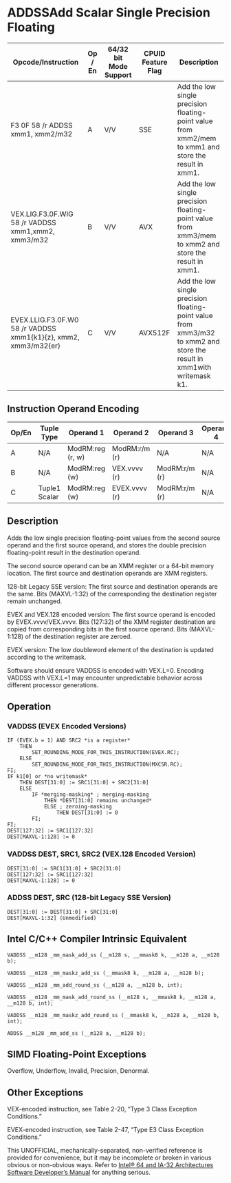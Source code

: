 # ADDSS**Add Scalar Single Precision Floating**

| Opcode/Instruction                                              | Op / En | 64/32 bit Mode Support | CPUID Feature Flag | Description                                                                                                            |
| --------------------------------------------------------------- | ------- | ---------------------- | ------------------ | ---------------------------------------------------------------------------------------------------------------------- |
| F3 0F 58 /r ADDSS xmm1, xmm2/m32                                | A       | V/V                    | SSE                | Add the low single precision floating-point value from xmm2/mem to xmm1 and store the result in xmm1.                  |
| VEX.LIG.F3.0F.WIG 58 /r VADDSS xmm1,xmm2, xmm3/m32              | B       | V/V                    | AVX                | Add the low single precision floating-point value from xmm3/mem to xmm2 and store the result in xmm1.                  |
| EVEX.LLIG.F3.0F.W0 58 /r VADDSS xmm1{k1}{z}, xmm2, xmm3/m32{er} | C       | V/V                    | AVX512F            | Add the low single precision floating-point value from xmm3/m32 to xmm2 and store the result in xmm1with writemask k1. |

## Instruction Operand Encoding

| Op/En | Tuple Type    | Operand 1        | Operand 2     | Operand 3     | Operand 4 |
| ----- | ------------- | ---------------- | ------------- | ------------- | --------- |
| A     | N/A           | ModRM:reg (r, w) | ModRM:r/m (r) | N/A           | N/A       |
| B     | N/A           | ModRM:reg (w)    | VEX.vvvv (r)  | ModRM:r/m (r) | N/A       |
| C     | Tuple1 Scalar | ModRM:reg (w)    | EVEX.vvvv (r) | ModRM:r/m (r) | N/A       |

## Description

Adds the low single precision floating-point values from the second source operand and the first source operand, and stores the double precision floating-point result in the destination operand.

The second source operand can be an XMM register or a 64-bit memory location. The first source and destination operands are XMM registers.

128-bit Legacy SSE version: The first source and destination operands are the same. Bits (MAXVL-1:32) of the corresponding the destination register remain unchanged.

EVEX and VEX.128 encoded version: The first source operand is encoded by EVEX.vvvv/VEX.vvvv. Bits (127:32) of the XMM register destination are copied from corresponding bits in the first source operand. Bits (MAXVL-1:128) of the destination register are zeroed.

EVEX version: The low doubleword element of the destination is updated according to the writemask.

Software should ensure VADDSS is encoded with VEX.L=0. Encoding VADDSS with VEX.L=1 may encounter unpredictable behavior across different processor generations.

## Operation

### VADDSS (EVEX Encoded Versions)

```
IF (EVEX.b = 1) AND SRC2 *is a register*
    THEN
        SET_ROUNDING_MODE_FOR_THIS_INSTRUCTION(EVEX.RC);
    ELSE
        SET_ROUNDING_MODE_FOR_THIS_INSTRUCTION(MXCSR.RC);
FI;
IF k1[0] or *no writemask*
    THEN DEST[31:0] := SRC1[31:0] + SRC2[31:0]
    ELSE
        IF *merging-masking* ; merging-masking
            THEN *DEST[31:0] remains unchanged*
            ELSE ; zeroing-masking
                THEN DEST[31:0] := 0
        FI;
FI;
DEST[127:32] := SRC1[127:32]
DEST[MAXVL-1:128] := 0

```

### VADDSS DEST, SRC1, SRC2 (VEX.128 Encoded Version)

```
DEST[31:0] := SRC1[31:0] + SRC2[31:0]
DEST[127:32] := SRC1[127:32]
DEST[MAXVL-1:128] := 0

```

### ADDSS DEST, SRC (128-bit Legacy SSE Version)

```
DEST[31:0] := DEST[31:0] + SRC[31:0]
DEST[MAXVL-1:32] (Unmodified)

```

## Intel C/C++ Compiler Intrinsic Equivalent

```
VADDSS __m128 _mm_mask_add_ss (__m128 s, __mmask8 k, __m128 a, __m128 b);

```

```
VADDSS __m128 _mm_maskz_add_ss (__mmask8 k, __m128 a, __m128 b);

```

```
VADDSS __m128 _mm_add_round_ss (__m128 a, __m128 b, int);

```

```
VADDSS __m128 _mm_mask_add_round_ss (__m128 s, __mmask8 k, __m128 a, __m128 b, int);

```

```
VADDSS __m128 _mm_maskz_add_round_ss (__mmask8 k, __m128 a, __m128 b, int);

```

```
ADDSS __m128 _mm_add_ss (__m128 a, __m128 b);

```

## SIMD Floating-Point Exceptions

Overflow, Underflow, Invalid, Precision, Denormal.

## Other Exceptions

VEX-encoded instruction, see Table 2-20, “Type 3 Class Exception Conditions.”

EVEX-encoded instruction, see Table 2-47, “Type E3 Class Exception Conditions.”

This UNOFFICIAL, mechanically-separated, non-verified reference is provided for convenience, but it may be
incomplete or broken in various obvious or non-obvious
ways. Refer to [Intel® 64 and IA-32 Architectures Software Developer’s Manual](https://software.intel.com/en-us/download/intel-64-and-ia-32-architectures-sdm-combined-volumes-1-2a-2b-2c-2d-3a-3b-3c-3d-and-4) for anything serious.
